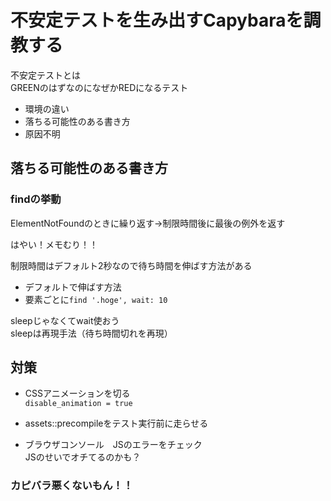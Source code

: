 # 不安定テストを生み出すCapybaraを調教する

不安定テストとは  
GREENのはずなのになぜかREDになるテスト

- 環境の違い
- 落ちる可能性のある書き方
- 原因不明

## 落ちる可能性のある書き方

### findの挙動
ElementNotFoundのときに繰り返す→制限時間後に最後の例外を返す

はやい！メモむり！！

制限時間はデフォルト2秒なので待ち時間を伸ばす方法がある  
- デフォルトで伸ばす方法
- 要素ごとに`find '.hoge', wait: 10`

sleepじゃなくてwait使おう  
sleepは再現手法（待ち時間切れを再現）

## 対策

- CSSアニメーションを切る  
`disable_animation = true`

- assets::precompileをテスト実行前に走らせる

- ブラウザコンソール　JSのエラーをチェック  
JSのせいでオチてるのかも？

### カピバラ悪くないもん！！









